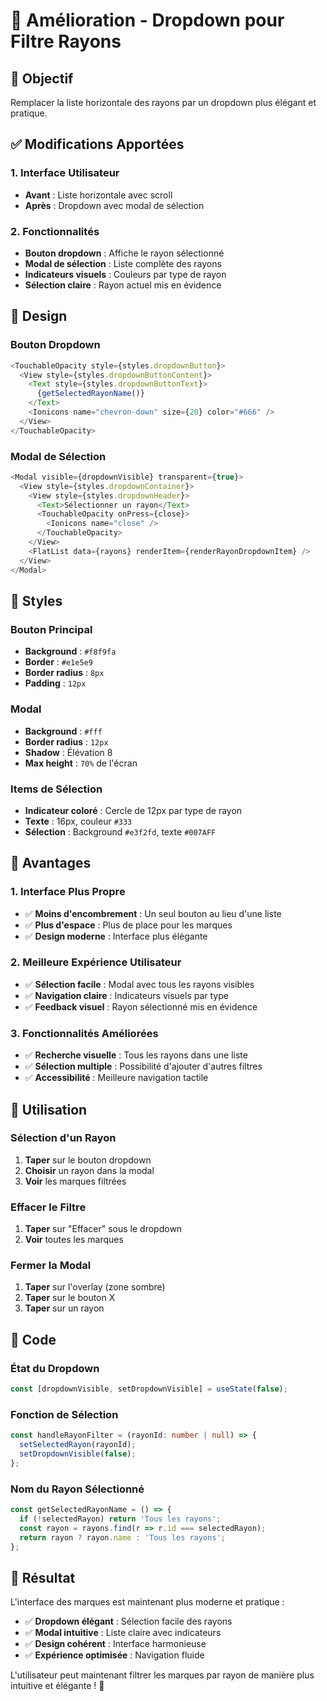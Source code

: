 # 🎨 Amélioration - Dropdown pour Filtre Rayons

## 🎯 Objectif

Remplacer la liste horizontale des rayons par un dropdown plus élégant et pratique.

## ✅ Modifications Apportées

### 1. **Interface Utilisateur**
- **Avant** : Liste horizontale avec scroll
- **Après** : Dropdown avec modal de sélection

### 2. **Fonctionnalités**
- **Bouton dropdown** : Affiche le rayon sélectionné
- **Modal de sélection** : Liste complète des rayons
- **Indicateurs visuels** : Couleurs par type de rayon
- **Sélection claire** : Rayon actuel mis en évidence

## 🎨 Design

### **Bouton Dropdown**
```typescript
<TouchableOpacity style={styles.dropdownButton}>
  <View style={styles.dropdownButtonContent}>
    <Text style={styles.dropdownButtonText}>
      {getSelectedRayonName()}
    </Text>
    <Ionicons name="chevron-down" size={20} color="#666" />
  </View>
</TouchableOpacity>
```

### **Modal de Sélection**
```typescript
<Modal visible={dropdownVisible} transparent={true}>
  <View style={styles.dropdownContainer}>
    <View style={styles.dropdownHeader}>
      <Text>Sélectionner un rayon</Text>
      <TouchableOpacity onPress={close}>
        <Ionicons name="close" />
      </TouchableOpacity>
    </View>
    <FlatList data={rayons} renderItem={renderRayonDropdownItem} />
  </View>
</Modal>
```

## 🎨 Styles

### **Bouton Principal**
- **Background** : `#f8f9fa`
- **Border** : `#e1e5e9`
- **Border radius** : `8px`
- **Padding** : `12px`

### **Modal**
- **Background** : `#fff`
- **Border radius** : `12px`
- **Shadow** : Élévation 8
- **Max height** : `70%` de l'écran

### **Items de Sélection**
- **Indicateur coloré** : Cercle de 12px par type de rayon
- **Texte** : 16px, couleur `#333`
- **Sélection** : Background `#e3f2fd`, texte `#007AFF`

## 🚀 Avantages

### 1. **Interface Plus Propre**
- ✅ **Moins d'encombrement** : Un seul bouton au lieu d'une liste
- ✅ **Plus d'espace** : Plus de place pour les marques
- ✅ **Design moderne** : Interface plus élégante

### 2. **Meilleure Expérience Utilisateur**
- ✅ **Sélection facile** : Modal avec tous les rayons visibles
- ✅ **Navigation claire** : Indicateurs visuels par type
- ✅ **Feedback visuel** : Rayon sélectionné mis en évidence

### 3. **Fonctionnalités Améliorées**
- ✅ **Recherche visuelle** : Tous les rayons dans une liste
- ✅ **Sélection multiple** : Possibilité d'ajouter d'autres filtres
- ✅ **Accessibilité** : Meilleure navigation tactile

## 🎯 Utilisation

### **Sélection d'un Rayon**
1. **Taper** sur le bouton dropdown
2. **Choisir** un rayon dans la modal
3. **Voir** les marques filtrées

### **Effacer le Filtre**
1. **Taper** sur "Effacer" sous le dropdown
2. **Voir** toutes les marques

### **Fermer la Modal**
1. **Taper** sur l'overlay (zone sombre)
2. **Taper** sur le bouton X
3. **Taper** sur un rayon

## 🔧 Code

### **État du Dropdown**
```typescript
const [dropdownVisible, setDropdownVisible] = useState(false);
```

### **Fonction de Sélection**
```typescript
const handleRayonFilter = (rayonId: number | null) => {
  setSelectedRayon(rayonId);
  setDropdownVisible(false);
};
```

### **Nom du Rayon Sélectionné**
```typescript
const getSelectedRayonName = () => {
  if (!selectedRayon) return 'Tous les rayons';
  const rayon = rayons.find(r => r.id === selectedRayon);
  return rayon ? rayon.name : 'Tous les rayons';
};
```

## 🎉 Résultat

L'interface des marques est maintenant plus moderne et pratique :
- ✅ **Dropdown élégant** : Sélection facile des rayons
- ✅ **Modal intuitive** : Liste claire avec indicateurs
- ✅ **Design cohérent** : Interface harmonieuse
- ✅ **Expérience optimisée** : Navigation fluide

L'utilisateur peut maintenant filtrer les marques par rayon de manière plus intuitive et élégante ! 🎨
